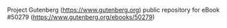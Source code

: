 Project Gutenberg (https://www.gutenberg.org) public repository for
eBook #50279 (https://www.gutenberg.org/ebooks/50279)

